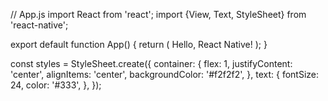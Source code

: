 // App.js
import React from 'react';
import {View, Text, StyleSheet} from 'react-native';

export default function App() {
  return (
    <View style={styles.container}>
      <Text style={styles.text}>Hello, React Native!</Text>
    </View>
  );
}

const styles = StyleSheet.create({
  container: {
    flex: 1,
    justifyContent: 'center',
    alignItems: 'center',
    backgroundColor: '#f2f2f2',
  },
  text: {
    fontSize: 24,
    color: '#333',
  },
});
